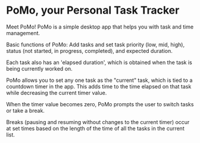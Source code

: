 # PoMo, your Personal Task Tracker

Meet PoMo! PoMo is a simple desktop app that helps you with task and time management.

Basic functions of PoMo:
Add tasks and set task priority (low, mid, high), status (not started, in progress, completed), and expected duration.

Each task also has an 'elapsed duration', which is obtained when the task is being currently worked on. 

PoMo allows you to set any one task as the "current" task, which is tied to a countdown timer in the app.
This adds time to the time elapsed on that task while decreasing the current timer value.

When the timer value becomes zero, PoMo prompts the user to switch tasks or take a break.

Breaks (pausing and resuming without changes to the current timer) occur at set times based on the length of the time of all the tasks in the current list.
